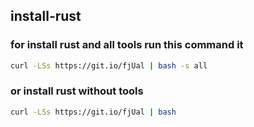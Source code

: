 ## install-rust
### for install rust and all tools run this command it
```sh
curl -LSs https://git.io/fjUal | bash -s all
```
### or install rust without tools  
```sh
curl -LSs https://git.io/fjUal | bash
```
